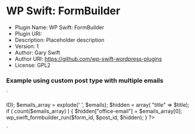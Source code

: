 # WP Swift: FormBuilder

 * Plugin Name: WP Swift: FormBuilder
 * Plugin URI: 
 * Description: Placeholder description
 * Version: 1
 * Author: Gary Swift
 * Author URI: https://github.com/wp-swift-wordpress-plugins
 * License: GPL2


### Example using custom post type with multiple emails
`
<?php 
	$form_id = 144;
	$post_id = get_the_id();
	$title = get_the_title($post_id);

    $emails = get_field('email', $post->ID);
    $emails_array = explode(' ', $emails);
    $hidden = array( "title" => $title);

    if ( count($emails_array) ) {
        $hidden["office-email"] = $emails_array[0]; 
        wp_swift_formbuilder_run($form_id, $post_id, $hidden);
    }
?>
` 


